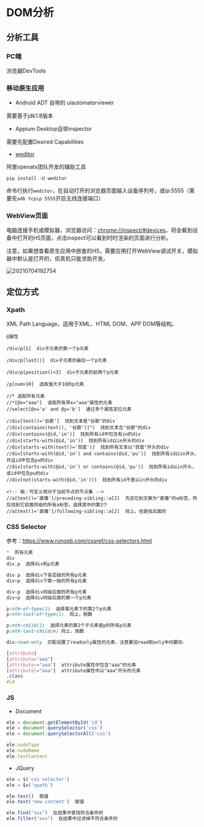 # DOM分析

## 分析工具

### PC端

浏览器DevTools

### 移动原生应用

- Android ADT 自带的 uiautomatorviewer

需要基于jdk1.8版本

- Appium Desktop自带inspector

需要先配置Desired Capabilities

- [weditor](https://github.com/alibaba/web-editor)

阿里openatx团队开发的辅助工具

`pip install -U weditor`

命令行执行`weditor`，在自动打开的浏览器页面输入设备序列号，或ip:5555（需要先`adb tcpip 5555`开启无线连接端口）

### WebView页面

电脑连接手机或模拟器，浏览器访问：<chrome://inspect/#devices>，将会看到设备中打开的H5页面，点击inspect可以看到时时渲染的页面进行分析。

注意，如果想查看原生应用中嵌套的H5，需要应用打开WebView调试开关，模拟器中默认是打开的，但真机只能求助开发。

![20210704192754](http://image.zuoright.com/20210704192754.png)

## 定位方式

### Xpath

XML Path Language，适用于XML、HTML DOM、APP DOM等结构。

```palin
@属性

/div/p[1]  div子元素的第一个p元素

/div/p[last()]  div子元素的最后一个p元素

/div/p[position()<3]  div子元素的前两个p元素

/p[num>10]  选取值大于10的p元素

//* 选取所有元素
//*[@x="aaa"]  选取所有带x="aaa"属性的元素
//select[@x='a' and @y='b']  通过多个属性定位元素
```

```palin
//div[text()='谷歌']  找到文本是"谷歌"的div
//div[contains(text(), '谷歌')]")  找到文本含"谷歌"的div
//div[contains(@id,'in')]  找到所有id中包含有in的div
//div[starts-with(@id,'in')]  找到所有id以in开头的div
//div[starts-with(text()='百度')]  找到所有文本以"百度"开头的div
//div[starts-with(@id,'in') and contains(@id,'pu')]  找到所有id以in开头，并且id中包含pu的div
//div[starts-with(@id,'in') or contains(@id,'pu')]  找到所有id以in开头，或id中包含pu的div
//div[not(starts-with(@id,'in'))]  找到所有id不是以in开头的div

<!-- 轴：可定义相对于当前节点的节点集 -->
//a[text()='直播']/preceding-sibling::a[2]  先定位到文案为"直播"的a标签，然后找到它前面同级的所有a标签，选择其中的第2个
//a[text()='直播']/following-sibling::a[2]  同上，但是找后面的
```

### CSS Selector

参考：<https://www.runoob.com/cssref/css-selectors.html>

```css
*  所有元素
div
div,p  选择div和p元素

div p  选择div下各层级的所有p元素
div>p  选择div下第一级的所有p元素

div~p  选择div同级后面的所有p元素
div+p  选择div同级后面的第一个p元素

p:nth-of-type(2)  选择某元素下的第2个p元素
p:nth-last-of-type(2)  同上，倒数

p:nth-child(2)  选择元素的第2个子元素是p的所有p元素
p:nth-last-child(n) 同上，倒数

div:read-only  匹配设置了readonly属性的元素，注意要加read和only中间要加-

[attribute]
[attribute="aaa"]
[attribute~="aaa"]  attribute属性中包含"aaa"的元素
[attribute|="aaa"]  attribute属性中以"aaa"开头的元素
.class
#id
```

### JS

- Document

```javascript
ele = document.getElementById('id')
ele = document.querySelector('css')
ele = document.querySelectorAll('css')

ele.nodeType
ele.nodeName
ele.textContent
```

- JQuery

```javascript
ele = $('css selector')
ele = $x('xpath')

ele.text()  取值
ele.text('new content')  赋值

ele.find("xxx")  在结果中查找符合条件的
ele.filter("xxx")  在结果中过滤掉不符合条件的
```
